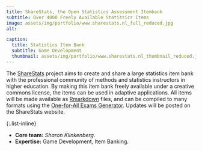 ```yaml
---
title: ShareStats, the Open Statistics Assessment Itembank
subtitle: Over 4000 Freely Available Statistics Items
image: assets/img/portfolio/www.sharestats.nl_full_reduced.jpg
alt: 

caption:
  title: Statistics Item Bank
  subtitle: Game Development
  thumbnail: assets/img/portfolio/www.sharestats.nl_thumbnail_reduced.jpg
---
```


The [ShareStats](https://www.sharestats.nl/) project aims to create and share a large statistics item bank with the professional community of methods and statistics instructors in higher education. By making this item bank freely available under a creative commons license, the items can be used in adaptive applications. All items will be made available as [Rmarkdown](https://rmarkdown.rstudio.com) files, and can be compiled to many formats using the [One-for-All Exams Generator](http://www.r-exams.org/intro/oneforall/). Updates will be posted on the ShareStats website.

{:.list-inline}
- **Core team:** *Sharon Klinkenberg*.
- **Expertise:** Game Development, Item Banking.
